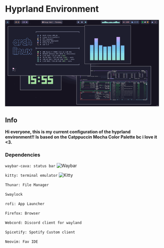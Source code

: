 # Hyprland Environment

![Home](https://github.com/Levvonci/Hyprdots/blob/main/.assets/swappy-20240602_155549.png)

## Info
**Hi everyone, this is my current configuration of the hyprland environment!!
Is based on the Catppuccin Mocha Color Palette bc i love it <3.**

### Dependencies
```waybar-cava: status bar```
![Waybar](https://github.com/Levvonci/Hyprdots/blob/main/.assets/swappy-20240602_155231.png)

```kitty: terminal emulator```
![Kitty]()

```Thunar: File Manager```

```Swaylock```

```rofi: App Launcher```

```Firefox: Browser```

```Webcord: Discord client for wayland```

```Spicetify: Spotify Custom client```

```Neovim: Fav IDE```



